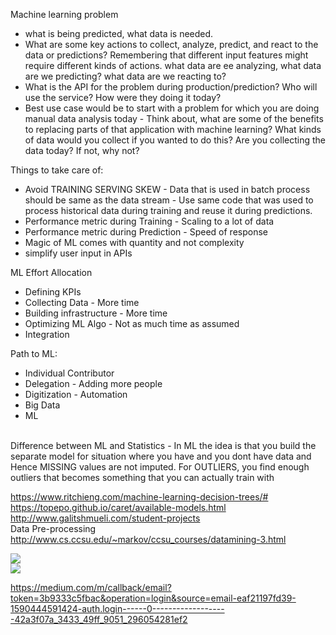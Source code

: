 Machine learning problem
* what is being predicted, what data is needed. 
* What are some key actions to collect, analyze, predict, and react to the data or predictions? Remembering that different input features might require different kinds of actions. what data are ee analyzing, what data are we predicting? what data are we reacting to?
* What is the API for the problem during production/prediction? Who will use the service? How were they doing it today? 
* Best use case would be to start with a problem for which you are doing manual data analysis today - Think about, what are some of the benefits to replacing parts of that application with machine learning? What kinds of data would you collect if you wanted to do this? Are you collecting the data today? If not, why not?

Things to take care of: <br/>
* Avoid TRAINING SERVING SKEW - Data that is used in batch process should be same as the data stream - Use same code that was used to process historical data during training and reuse it during predictions.
* Performance metric during Training - Scaling to a lot of data
* Performance metric during Prediction - Speed of response
* Magic of ML comes with quantity and not complexity
* simplify user input in APIs

ML Effort Allocation
* Defining KPIs
* Collecting Data - More time
* Building infrastructure - More time
* Optimizing ML Algo - Not as much time as assumed
* Integration 

Path to ML:
* Individual Contributor
* Delegation - Adding more people
* Digitization - Automation
* Big Data
* ML
 <br/>
Difference between ML and Statistics - In ML the idea is that you build the separate model for situation where you have and you dont have data and Hence MISSING values are not imputed. For OUTLIERS, you find enough outliers that becomes something that you can actually train with <br/>

https://www.ritchieng.com/machine-learning-decision-trees/# <br/>
https://topepo.github.io/caret/available-models.html <br/>
http://www.galitshmueli.com/student-projects <br/>
Data Pre-processing http://www.cs.ccsu.edu/~markov/ccsu_courses/datamining-3.html <br/>


![](https://4.bp.blogspot.com/-LYwmoJeMiQ0/W3s7iRNv3BI/AAAAAAAAMtk/Y96yOi4QXpAJRci_1Vz4yRlmGiWNzazZQCLcBGAs/s1600/84b03b9bbcb9c5e680e522c35cee6930.png)
<br/>
![](https://media.licdn.com/dms/document/C4E1FAQFzaPKiGHthIw/feedshare-document-pdf-analyzed/0?e=1551074400&v=beta&t=Ia3lVG4RRkp11ywtrclpy6a4CiEeXOYrZdTFBZsdEZE)



https://medium.com/m/callback/email?token=3b9333c5fbac&operation=login&source=email-eaf21197fd39-1590444591424-auth.login------0-------------------42a3f07a_3433_49ff_9051_296054281ef2

